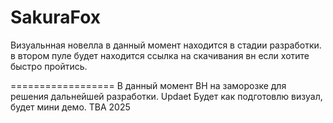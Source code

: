 # SakuraFox

Визуальнная новелла в данный момент находится в стадии разработки.
в втором пуле будет находится ссылка на скачивания вн если хотите быстро пройтись.


==================
В данный момент ВН на заморозке для решения дальнейшей разработки.
Updaet Будет как подготовлю визуал, будет мини демо.
TBA 2025
